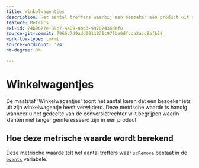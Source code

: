```yaml
---
title: Winkelwagentjes
description: Het aantal treffers waarbij een bezoeker een product uit zijn winkelwagentje heeft verwijderd.
feature: Metrics
exl-id: 74b9677e-89c7-4409-8bd3-99707436def0
source-git-commit: 7966c7d9add0011831c97fbe0dfcca2acd8afb58
workflow-type: tm+mt
source-wordcount: '74'
ht-degree: 0%

---
```


# Winkelwagentjes

De maatstaf &#39;Winkelwagentjes&#39; toont het aantal keren dat een bezoeker iets uit zijn winkelwagentje heeft verwijderd. Deze metrische waarde is handig wanneer u het gedeelte van de conversietrechter wilt begrijpen waarin klanten niet langer geïnteresseerd zijn in een product.

## Hoe deze metrische waarde wordt berekend

Deze metrische waarde telt het aantal treffers waar `scRemove` bestaat in de [`events`](/help/implement/vars/page-vars/events/events-overview.md) variabele.
